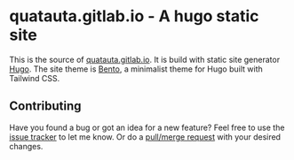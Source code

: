 # quatauta.gitlab.io - A hugo static site

This is the source of [quatauta.gitlab.io](https://quatauta.gitlab.io/). It is build with static site generator [Hugo](https://gohugo.io/). The site theme is [Bento](https://github.com/leonardofaria/bento), a minimalist theme for Hugo built with Tailwind CSS.

## Contributing

Have you found a bug or got an idea for a new feature? Feel free to use the [issue tracker](https://gitlab.com/quatauta/quatauta.gitlab.io/-/issues) to let me know. Or do a [pull/merge request](https://gitlab.com/quatauta/quatauta.gitlab.io/-/merge_requests) with your desired changes.
